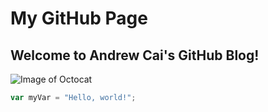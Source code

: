 # My GitHub Page
## Welcome to Andrew Cai's GitHub Blog!

![Image of Octocat](https://octodex.github.com/images/original.png)

``` javascript
var myVar = "Hello, world!";
```
